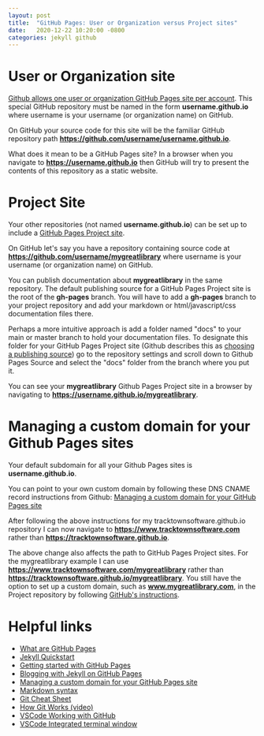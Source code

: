 ```yaml
---
layout: post
title:  "GitHub Pages: User or Organization versus Project sites"
date:   2020-12-22 10:20:00 -0800
categories: jekyll github
---
```


# User or Organization site

[Github allows one user or organization GitHub Pages site per account](https://docs.github.com/en/free-pro-team@latest/github/working-with-github-pages/about-github-pages#types-of-github-pages-sites). This special GitHub repository must be named in the form **username.github.io** where username is your username (or organization name) on GitHub.

On GitHub your source code for this site will be the familiar GitHub repository path **https://github.com/username/username.github.io**.

What does it mean to be a GitHub Pages site? In a browser when you navigate to **https://username.github.io** then GitHub will try to present the contents of this repository as a static website.

# Project Site

Your other repositories (not named **username.github.io**) can be set up to include a [GitHub Pages Project site](https://docs.github.com/en/free-pro-team@latest/github/working-with-github-pages/about-github-pages#types-of-github-pages-sites).

On GitHub let's say you have a repository containing source code at **https://github.com/username/mygreatlibrary** where username is your username (or organization name) on GitHub.

You can publish documentation about **mygreatlibrary** in the same repository. The default publishing source for a GitHub Pages Project site is the root of the **gh-pages** branch. You will have to add a **gh-pages** branch to your project repository and add your markdown or html/javascript/css documentation files there.

Perhaps a more intuitive approach is add a folder named "docs" to your main or master branch to hold your documentation files. To designate this folder for your GitHub Pages Project site (Github describes this as [choosing a publishing source](https://docs.github.com/en/free-pro-team@latest/github/working-with-github-pages/configuring-a-publishing-source-for-your-github-pages-site#choosing-a-publishing-source)) go to the repository settings and scroll down to Github Pages Source and select the "docs" folder from the branch where you put it.

You can see your **mygreatlibrary** Github Pages Project site in a browser by navigating to **https://username.github.io/mygreatlibrary**.

# Managing a custom domain for your Github Pages sites

Your default subdomain for all your Github Pages sites is **username.github.io**.

You can point to your own custom domain by following these DNS CNAME record instructions from Github: [Managing a custom domain for your GitHub Pages site](https://docs.github.com/en/free-pro-team@latest/github/working-with-github-pages/managing-a-custom-domain-for-your-github-pages-site)

After following the above instructions for my tracktownsoftware.github.io repository I can now navigate to **https://www.tracktownsoftware.com** rather than **https://tracktownsoftware.github.io**.

The above change also affects the path to GitHub Pages Project sites. For the mygreatlibrary example I can use **https://www.tracktownsoftware.com/mygreatlibrary** rather than **https://tracktownsoftware.github.io/mygreatlibrary**. You still have the option to set up a custom domain, such as **www.mygreatlibrary.com**, in the Project repository by following [GitHub's instructions]((https://docs.github.com/en/free-pro-team@latest/github/working-with-github-pages/managing-a-custom-domain-for-your-github-pages-site)).

# Helpful links
- [What are GitHub Pages](https://pages.github.com/)
- [Jekyll Quickstart](https://jekyllrb.com/docs/)
- [Getting started with GitHub Pages](https://docs.github.com/en/free-pro-team@latest/github/working-with-github-pages/getting-started-with-github-pages)
- [Blogging with Jekyll on GitHub Pages](https://docs.github.com/en/free-pro-team@latest/github/working-with-github-pages/setting-up-a-github-pages-site-with-jekyll)
- [Managing a custom domain for your GitHub Pages site](https://docs.github.com/en/free-pro-team@latest/github/working-with-github-pages/managing-a-custom-domain-for-your-github-pages-site)
- [Markdown syntax](https://www.markdownguide.org/basic-syntax/)
- [Git Cheat Sheet](https://education.github.com/git-cheat-sheet-education.pdf)
- [How Git Works (video)](https://www.pluralsight.com/courses/how-git-works)
- [VSCode Working with GitHub](https://code.visualstudio.com/docs/editor/github)
- [VSCode Integrated terminal window](https://code.visualstudio.com/docs/editor/integrated-terminal)
